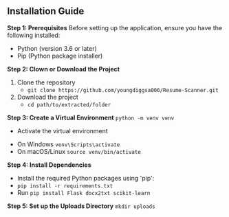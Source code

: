 Installation Guide
--
**Step 1: Prerequisites**
Before setting up the application, ensure you have the following installed:
* Python (version 3.6 or later)
* Pip (Python package installer)

**Step 2: Clown or Download the Project**
1. Clone the repository
   * ```git clone https://github.com/youngdiggsa006/Resume-Scanner.git```
2. Download the project
   * ```cd path/to/extracted/folder```

**Step 3: Create a Virtual Environment**
```python -m venv venv```
* Activate the virtual environment
- On Windows ```venv\Scripts\activate```
- On macOS/Linux ```source venv/bin/activate```

**Step 4: Install Dependencies**
* Install the required Python packages using 'pip':
* ```pip install -r requirements.txt```
* Run ```pip install Flask docx2txt scikit-learn```

**Step 5: Set up the Uploads Directory**
```mkdir uploads```
